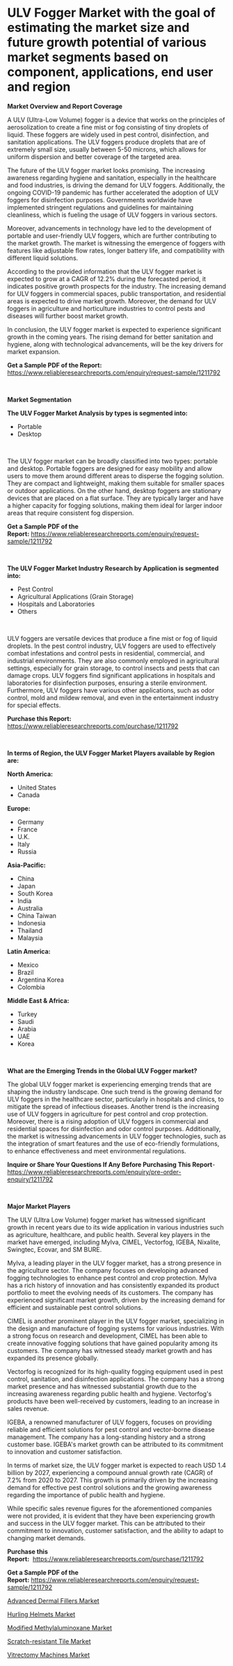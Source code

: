 <p><h1>ULV Fogger Market with the goal of estimating the market size and future growth potential of various market segments based on component, applications, end user and region</h1></p><p><strong>Market Overview and Report Coverage</strong></p>
<p><p>A ULV (Ultra-Low Volume) fogger is a device that works on the principles of aerosolization to create a fine mist or fog consisting of tiny droplets of liquid. These foggers are widely used in pest control, disinfection, and sanitation applications. The ULV foggers produce droplets that are of extremely small size, usually between 5-50 microns, which allows for uniform dispersion and better coverage of the targeted area.</p><p>The future of the ULV fogger market looks promising. The increasing awareness regarding hygiene and sanitation, especially in the healthcare and food industries, is driving the demand for ULV foggers. Additionally, the ongoing COVID-19 pandemic has further accelerated the adoption of ULV foggers for disinfection purposes. Governments worldwide have implemented stringent regulations and guidelines for maintaining cleanliness, which is fueling the usage of ULV foggers in various sectors.</p><p>Moreover, advancements in technology have led to the development of portable and user-friendly ULV foggers, which are further contributing to the market growth. The market is witnessing the emergence of foggers with features like adjustable flow rates, longer battery life, and compatibility with different liquid solutions.</p><p>According to the provided information that the ULV fogger market is expected to grow at a CAGR of 12.2% during the forecasted period, it indicates positive growth prospects for the industry. The increasing demand for ULV foggers in commercial spaces, public transportation, and residential areas is expected to drive market growth. Moreover, the demand for ULV foggers in agriculture and horticulture industries to control pests and diseases will further boost market growth.</p><p>In conclusion, the ULV fogger market is expected to experience significant growth in the coming years. The rising demand for better sanitation and hygiene, along with technological advancements, will be the key drivers for market expansion.</p></p>
<p><strong>Get a Sample PDF of the Report:</strong> <a href="https://www.reliableresearchreports.com/enquiry/request-sample/1211792">https://www.reliableresearchreports.com/enquiry/request-sample/1211792</a></p>
<p>&nbsp;</p>
<p><strong>Market Segmentation</strong></p>
<p><strong>The ULV Fogger Market Analysis by types is segmented into:</strong></p>
<p><ul><li>Portable</li><li>Desktop</li></ul></p>
<p>&nbsp;</p>
<p><p>The ULV fogger market can be broadly classified into two types: portable and desktop. Portable foggers are designed for easy mobility and allow users to move them around different areas to disperse the fogging solution. They are compact and lightweight, making them suitable for smaller spaces or outdoor applications. On the other hand, desktop foggers are stationary devices that are placed on a flat surface. They are typically larger and have a higher capacity for fogging solutions, making them ideal for larger indoor areas that require consistent fog dispersion.</p></p>
<p><strong>Get a Sample PDF of the Report:</strong>&nbsp;<a href="https://www.reliableresearchreports.com/enquiry/request-sample/1211792">https://www.reliableresearchreports.com/enquiry/request-sample/1211792</a></p>
<p>&nbsp;</p>
<p><strong>The ULV Fogger Market Industry Research by Application is segmented into:</strong></p>
<p><ul><li>Pest Control</li><li>Agricultural Applications (Grain Storage)</li><li>Hospitals and Laboratories</li><li>Others</li></ul></p>
<p>&nbsp;</p>
<p><p>ULV foggers are versatile devices that produce a fine mist or fog of liquid droplets. In the pest control industry, ULV foggers are used to effectively combat infestations and control pests in residential, commercial, and industrial environments. They are also commonly employed in agricultural settings, especially for grain storage, to control insects and pests that can damage crops. ULV foggers find significant applications in hospitals and laboratories for disinfection purposes, ensuring a sterile environment. Furthermore, ULV foggers have various other applications, such as odor control, mold and mildew removal, and even in the entertainment industry for special effects.</p></p>
<p><strong>Purchase this Report:</strong>&nbsp; <a href="https://www.reliableresearchreports.com/purchase/1211792">https://www.reliableresearchreports.com/purchase/1211792</a></p>
<p>&nbsp;</p>
<p><strong>In terms of Region, the ULV Fogger Market Players available by Region are:</strong></p>
<p>
    <p> <strong> North America: </strong>
        <ul>
            <li>United States</li>
            <li>Canada</li>
        </ul>
        </p> 
    <p> <strong> Europe: </strong>
        <ul>
            <li>Germany</li>
            <li>France</li>
            <li>U.K.</li>
            <li>Italy</li>
            <li>Russia</li>
        </ul>
        </p> 
    <p> <strong> Asia-Pacific: </strong>
        <ul>
            <li>China</li>
            <li>Japan</li>
            <li>South Korea</li>
            <li>India</li>
            <li>Australia</li>
            <li>China Taiwan</li>
            <li>Indonesia</li>
            <li>Thailand</li>
            <li>Malaysia</li>
        </ul>
        </p> 
    <p> <strong> Latin America: </strong>
        <ul>
            <li>Mexico</li>
            <li>Brazil</li>
            <li>Argentina Korea</li>
            <li>Colombia</li>
        </ul>
        </p> 
    <p> <strong> Middle East & Africa: </strong>
        <ul>
            <li>Turkey</li>
            <li>Saudi</li>
            <li>Arabia</li>
            <li>UAE</li>
            <li>Korea</li>
        </ul>
    </p>
    </p>
<p>&nbsp;</p>
<p><strong>What are the Emerging Trends in the Global ULV Fogger market?</strong></p>
<p><p>The global ULV fogger market is experiencing emerging trends that are shaping the industry landscape. One such trend is the growing demand for ULV foggers in the healthcare sector, particularly in hospitals and clinics, to mitigate the spread of infectious diseases. Another trend is the increasing use of ULV foggers in agriculture for pest control and crop protection. Moreover, there is a rising adoption of ULV foggers in commercial and residential spaces for disinfection and odor control purposes. Additionally, the market is witnessing advancements in ULV fogger technologies, such as the integration of smart features and the use of eco-friendly formulations, to enhance effectiveness and meet environmental regulations.</p></p>
<p><strong>Inquire or Share Your Questions If Any Before Purchasing This Report</strong>- <a href="https://www.reliableresearchreports.com/enquiry/pre-order-enquiry/1211792">https://www.reliableresearchreports.com/enquiry/pre-order-enquiry/1211792</a></p>
<p>&nbsp;</p>
<p><strong>Major Market Players</strong></p>
<p><p>The ULV (Ultra Low Volume) fogger market has witnessed significant growth in recent years due to its wide application in various industries such as agriculture, healthcare, and public health. Several key players in the market have emerged, including Mylva, CIMEL, Vectorfog, IGEBA, Nixalite, Swingtec, Ecovar, and SM BURE. </p><p>Mylva, a leading player in the ULV fogger market, has a strong presence in the agriculture sector. The company focuses on developing advanced fogging technologies to enhance pest control and crop protection. Mylva has a rich history of innovation and has consistently expanded its product portfolio to meet the evolving needs of its customers. The company has experienced significant market growth, driven by the increasing demand for efficient and sustainable pest control solutions. </p><p>CIMEL is another prominent player in the ULV fogger market, specializing in the design and manufacture of fogging systems for various industries. With a strong focus on research and development, CIMEL has been able to create innovative fogging solutions that have gained popularity among its customers. The company has witnessed steady market growth and has expanded its presence globally.</p><p>Vectorfog is recognized for its high-quality fogging equipment used in pest control, sanitation, and disinfection applications. The company has a strong market presence and has witnessed substantial growth due to the increasing awareness regarding public health and hygiene. Vectorfog's products have been well-received by customers, leading to an increase in sales revenue.</p><p>IGEBA, a renowned manufacturer of ULV foggers, focuses on providing reliable and efficient solutions for pest control and vector-borne disease management. The company has a long-standing history and a strong customer base. IGEBA's market growth can be attributed to its commitment to innovation and customer satisfaction.</p><p>In terms of market size, the ULV fogger market is expected to reach USD 1.4 billion by 2027, experiencing a compound annual growth rate (CAGR) of 7.2% from 2020 to 2027. This growth is primarily driven by the increasing demand for effective pest control solutions and the growing awareness regarding the importance of public health and hygiene.</p><p>While specific sales revenue figures for the aforementioned companies were not provided, it is evident that they have been experiencing growth and success in the ULV fogger market. This can be attributed to their commitment to innovation, customer satisfaction, and the ability to adapt to changing market demands.</p></p>
<p><strong>Purchase this Report:</strong>&nbsp;&nbsp;<a href="https://www.reliableresearchreports.com/purchase/1211792">https://www.reliableresearchreports.com/purchase/1211792</a></p>
<p></p>
<p><strong>Get a Sample PDF of the Report:</strong>&nbsp;<a href="https://www.reliableresearchreports.com/enquiry/request-sample/1211792">https://www.reliableresearchreports.com/enquiry/request-sample/1211792</a></p>
<p><p><a href="https://www.linkedin.com/pulse/advanced-dermal-fillers-market-size-2023-2030-global-industrial/">Advanced Dermal Fillers Market</a></p><p><a href="https://medium.com/@primeyash92/hurling-helmets-market-size-growth-forecast-2023-2030-03268f7517ae">Hurling Helmets Market</a></p><p><a href="https://medium.com/@lisasanchez1968/modified-methylaluminoxane-market-size-growth-forecast-2023-2030-2cad5d7d5fd3">Modified Methylaluminoxane Market</a></p><p><a href="https://www.linkedin.com/pulse/scratch-resistant-tile-market-size-2023-2030-global/">Scratch-resistant Tile Market</a></p><p><a href="https://www.linkedin.com/pulse/vitrectomy-machines-market-research-report-unlocks-analysis/">Vitrectomy Machines Market</a></p></p>